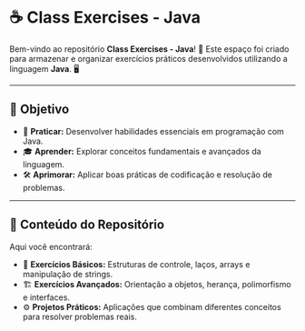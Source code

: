 # ☕ **Class Exercises - Java**

Bem-vindo ao repositório **Class Exercises - Java**! 🚀 Este espaço foi criado para armazenar e organizar exercícios práticos desenvolvidos utilizando a linguagem **Java**. 🖥️

---

## 🎯 **Objetivo**

- 📝 **Praticar:** Desenvolver habilidades essenciais em programação com Java.
- 🎓 **Aprender:** Explorar conceitos fundamentais e avançados da linguagem.
- 🛠️ **Aprimorar:** Aplicar boas práticas de codificação e resolução de problemas.

---

## 📂 **Conteúdo do Repositório**

Aqui você encontrará:

- 🧩 **Exercícios Básicos:** Estruturas de controle, laços, arrays e manipulação de strings.
- 🏗️ **Exercícios Avançados:** Orientação a objetos, herança, polimorfismo e interfaces.
- ⚙️ **Projetos Práticos:** Aplicações que combinam diferentes conceitos para resolver problemas reais.
